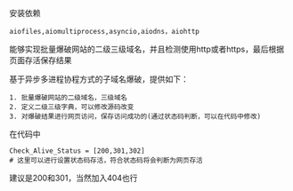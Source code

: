 安装依赖

	aiofiles,aiomultiprocess,asyncio,aiodns，aiohttp

能够实现批量爆破网站的二级三级域名，并且检测使用http或者https，最后根据页面存活保存结果

基于异步多进程协程方式的子域名爆破，提供如下：

	1. 批量爆破网站的二级域名，三级域名
	2. 定义二级三级字典，可以修改源码改变
	3. 对爆破结果进行网页访问，保存访问成功的(通过状态码判断，可以在代码中修改)


在代码中

	Check_Alive_Status = [200,301,302]
	# 这里可以进行设置状态码存活，符合状态码将会判断为网页存活

建议是200和301，当然加入404也行